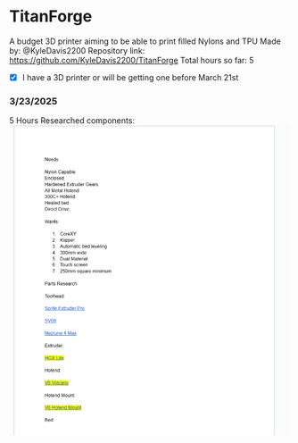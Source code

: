 # TitanForge
A budget 3D printer aiming to be able to print filled Nylons and TPU
Made by: @KyleDavis2200
Repository link: https://github.com/KyleDavis2200/TitanForge
Total hours so far: 5

- [x] I have a 3D printer or will be getting one before March 21st

### 3/23/2025
5 Hours
Researched components:
![alt text](https://github.com/KyleDavis2200/TitanForge/blob/main/research.png "Research Doc")

